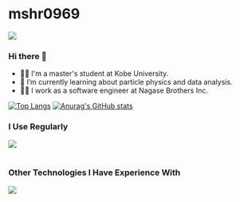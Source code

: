 # mshr0969
![](https://komarev.com/ghpvc/?username=mshr0969&color=blue)
### Hi there 👋

- 👨‍🎓 I'm a master's student at Kobe University.
- 🌱 I’m currently learning about particle physics and data analysis.
- 🧑‍💻 I work as a software engineer at Nagase Brothers Inc.

[![Top Langs](https://git-hub-readme-stats-h6cr.vercel.app/api/top-langs/?username=mshr0969&layout=compact&theme=onedark&exclude_repo=gitHub-readme-stats)](https://github.com/anuraghazra/github-readme-stats)
[![Anurag's GitHub stats](https://git-hub-readme-stats-h6cr.vercel.app/api?username=mshr0969&theme=onedark&show_icons=true&rank_icon=github)](https://github.com/anuraghazra/github-readme-stats)

### I Use Regularly

<img src="https://skillicons.dev/icons?i=go,py,cpp,aws,docker,terraform,dynamodb,mysql,idea,vscode,github,gitlab" /> <br /><br />

### Other Technologies I Have Experience With
<img src="https://skillicons.dev/icons?i=js,ts,kotlin,react,nextjs,materialui,cmake,fastapi,flask,selenium,postgres,sqlite,ktor,gradle,grafana,linux,latex,notion,postman,figma" /> <br /><br />
